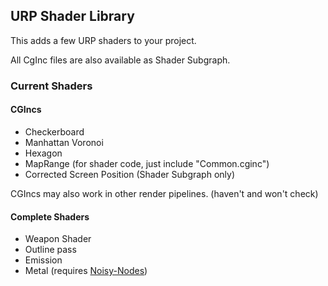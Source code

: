 ﻿## URP Shader Library
This adds a few URP shaders to your project.

All CgInc files are also available as Shader Subgraph.

### Current Shaders
#### CGIncs
- Checkerboard
- Manhattan Voronoi
- Hexagon
- MapRange (for shader code, just include "Common.cginc")
- Corrected Screen Position (Shader Subgraph only)

CGIncs may also work in other render pipelines. (haven't and won't check)

#### Complete Shaders
- Weapon Shader
- Outline pass
- Emission
- Metal (requires [Noisy-Nodes](https://github.com/JimmyCushnie/Noisy-Nodes))